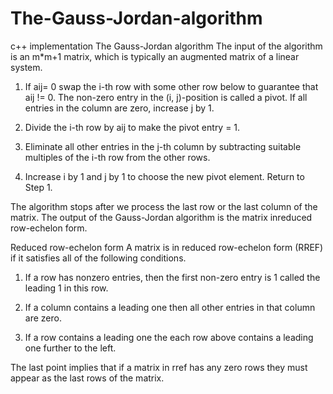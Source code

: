 # The-Gauss-Jordan-algorithm
c++ implementation
The Gauss-Jordan algorithm
The input of the algorithm is an m*m+1 matrix, which is 
typically an augmented matrix of a linear system.

1. If aij= 0 swap the i-th row with some other row below to guarantee that aij != 0.
The non-zero entry in the (i, j)-position is called a pivot. If all entries in the 
column are zero, increase j by 1.

2. Divide the i-th row by aij to make the pivot entry = 1.

3. Eliminate all other entries in the j-th column by subtracting suitable multiples 
of the i-th row from the other rows.

4. Increase i by 1 and j by 1 to choose the new pivot element. Return to Step 1.

The algorithm stops after we process the last row or the last column of the matrix.
The output of the Gauss-Jordan algorithm is the matrix inreduced row-echelon form.

Reduced row-echelon form A matrix is in reduced row-echelon form (RREF) if it satisfies 
all of the following conditions.

1. If a row has nonzero entries, then the first non-zero entry is 1 called the leading 1 
in this row.

2. If a column contains a leading one then all other entries in that column are zero.

3. If a row contains a leading one the each row above contains a leading one further to
the left.

The last point implies that if a matrix in rref has any zero rows they must appear as 
the last rows of the matrix.

  
